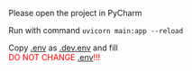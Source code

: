 Please open the project in PyCharm

Run with command ```uvicorn main:app --reload```

Copy [.env](.env) as [.dev.env](.dev.env) and fill<br>
<span style="color: red"> DO NOT CHANGE [.env](.env)!!!</span>
